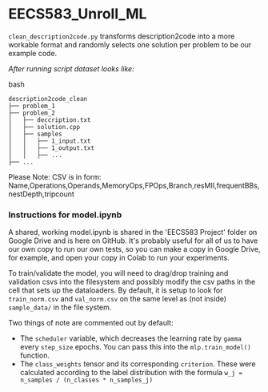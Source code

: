 # EECS583_Unroll_ML
`clean_description2code.py` transforms description2code into a more workable format and randomly selects one solution per problem to be our example code.

*After running script dataset looks like:*

bash
```
description2code_clean
├── problem_1
├── problem_2
│   ├── deccription.txt
│   ├── solution.cpp
│   ├── samples
│   │   ├── 1_input.txt
│   │   ├── 1_output.txt
│   │   ├── ...
├── ...
```
Please Note: CSV is in form: Name,Operations,Operands,MemoryOps,FPOps,Branch,resMII,frequentBBs,nestDepth,tripcount

### Instructions for model.ipynb 
A shared, working model.ipynb is shared in the 'EECS583 Project' folder on Google Drive and is here on GitHub. It's probably useful for all of us to have our own copy to run our own tests, so you can make a copy in Google Drive, for example, and open your copy in Colab to run your experiments.  

To train/validate the model, you will need to drag/drop training and validation csvs into the filesystem and possibly modify the csv paths in the cell that sets up the dataloaders. By default, it is setup to look for ```train_norm.csv``` and ```val_norm.csv``` on the same level as (not inside) ```sample_data/``` in the file system.  

Two things of note are commented out by default:
  * The ```scheduler``` variable, which decreases the learning rate by ```gamma``` every ```step_size``` epochs. You can pass this into the ```mlp.train_model()``` function.  
  * The ```class_weights``` tensor and its corresponding ```criterion```. These were calculated according to the label distribution with the formula ```w_j = n_samples / (n_classes * n_samples_j)```  
